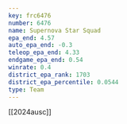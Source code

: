```yaml
---
key: frc6476
number: 6476
name: Supernova Star Squad
epa_end: 4.57
auto_epa_end: -0.3
teleop_epa_end: 4.33
endgame_epa_end: 0.54
winrate: 0.4
district_epa_rank: 1703
district_epa_percentile: 0.0544
type: Team
---
```

[[2024ausc]]
